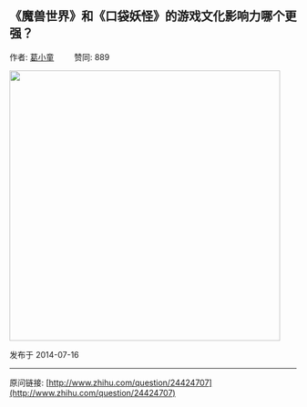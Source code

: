 ## 《魔兽世界》和《口袋妖怪》的游戏文化影响力哪个更强？

作者: [葛小童](http://www.zhihu.com/people/ge-xiao-tong)&nbsp;&nbsp;&nbsp;&nbsp;&nbsp;&nbsp;&nbsp;&nbsp; 赞同: 889


<img src="http://pic1.zhimg.com/d3075161602b541194a9ab69a7750684_b.jpg" data-rawwidth="475" data-rawheight="534" class="origin_image zh-lightbox-thumb" width="475" data-original="http://pic1.zhimg.com/d3075161602b541194a9ab69a7750684_r.jpg">



发布于 2014-07-16



---
原问链接: [http://www.zhihu.com/question/24424707](http://www.zhihu.com/question/24424707)